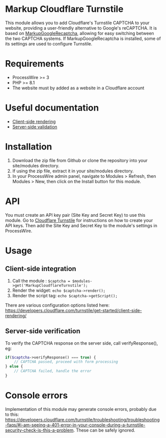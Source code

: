 # Markup Cloudflare Turnstile
This module allows you to add Cloudflare's Turnstile CAPTCHA to your website, providing a user-friendly alternative to Google's reCAPTCHA. It is based on [MarkupGoogleRecaptcha](https://processwire.com/modules/markup-google-recaptcha/), allowing for easy switching between the two CAPTCHA systems. If MarkupGoogleRecaptcha is installed, some of its settings are used to configure Turnstile.

# Requirements
* ProcessWire >= 3
* PHP >= 8.1
* The website must by added as a website in a Cloudflare account

# Useful documentation
* [Client-side rendering](https://developers.cloudflare.com/turnstile/get-started/client-side-rendering/)
* [Server-side validation](https://developers.cloudflare.com/turnstile/get-started/server-side-validation/)

# Installation
1. Download the zip file from Github or clone the repository into your site/modules directory.
2. If using the zip file, extract it in your site/modules directory.
3. In your ProcessWire admin panel, navigate to Modules > Refresh, then Modules > New, then click on the Install button for this module.

# API
You must create an API key pair (Site Key and Secret Key) to use this module. Go to [Cloudflare Turnstile](https://developers.cloudflare.com/turnstile/get-started/) for instructions on how to create your API keys. Then add the Site Key and Secret Key to the module's settings in ProcessWire.

# Usage
## Client-side integration
1. Call the module : `$captcha = $modules->get('MarkupCloudflareTurnstile');`
2. Render the widget: `echo $captcha->render();`
3. Render the script tag: `echo $captcha->getScript();`

There are various configuration options listed here: https://developers.cloudflare.com/turnstile/get-started/client-side-rendering/

## Server-side verification
To verify the CAPTCHA response on the server side, call verifyResponse(), eg:

```php
if($captcha->verifyResponse() === true) {
    // CAPTCHA passed, proceed with form processing
} else {
    // CAPTCHA failed, handle the error
}
```

# Console errors
Implementation of this module may generate console errors, probably due to this: https://developers.cloudflare.com/turnstile/troubleshooting/troubleshooting-faqs/#i-am-seeing-a-401-error-in-your-console-during-a-turnstile-security-check-is-this-a-problem. These can be safely ignored.
